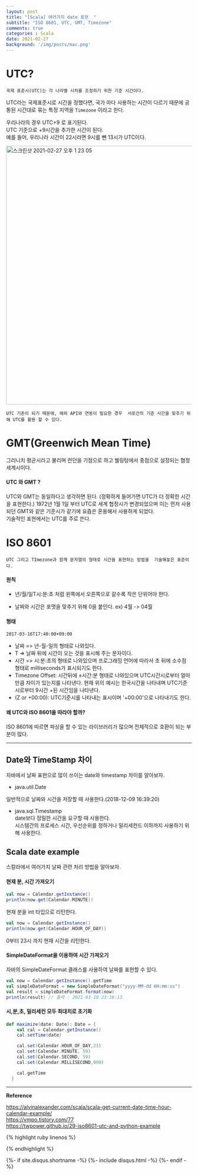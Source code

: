 ```yaml
---
layout: post
title: "[Scala] 여러가지 date 표현  "
subtitle: "ISO 8601, UTC, GMT, Timezone"    
comments: true
categories : Scala
date: 2021-02-27
background: '/img/posts/mac.png'
---
```


# UTC?   

`국제 표준시(UTC)는 각 나라별 시차를 조정하기 위한 기준 시간이다.`      

UTC라는 국제표준시로 시간을 정했다면, 국가 마다 사용하는 시간이 
다르기 때문에 공통된 시간대로 묶는 특정 지역을 `Timezone` 이라고 한다.   

우리나라의 경우 UTC+9 로 표기된다.   
UTC 기준으로 +9시간을 추가한 시간이 된다.   
예를 들어, 우리나라 시간이 22시라면 9시를 뺀 13시가 UTC이다.   

<img width="700" alt="스크린샷 2021-02-27 오후 1 23 05" src="https://user-images.githubusercontent.com/26623547/109375308-1c328a80-78ff-11eb-89f3-5caecc3b0c17.png">    

`UTC 기준이 되기 때문에, 해외 API와 연동이 필요한 경우 
서로간의 기준 시간을 맞추기 위해 UTC를 활용 할 수 있다.`    

# GMT(Greenwich Mean Time)   

그리니치 평균시라고 불리며 런던을 기점으로 하고 웰링텅에서 종점으로 
설정되는 협정 세계시이다.   

#### UTC 와 GMT ?   

UTC와 GMT는 동일하다고 생각하면 된다. (정확하게 
        들어가면 UTC가 더 정확한 시간을 표현한다.) 1972년 1월 1일 부터 UTC로 
세계 협정시가 변경되었으며 이는 먼저 사용되던 GMT와 같은 기준시가 같기에 
요즘은 혼용해서 사용하게 되었다.    
기술적인 표현에서는 UTC를 주로 쓴다.   

# ISO 8601    

`UTC 그리고 TImezone과 함께 문자열의 형태로 시간을 표현하는 방법을 
기술해놓은 표준이다.`     

#### 원칙   

- 년/월/일T시:분:초 처럼 왼쪽에서 오른쪽으로 갈수록 작은 단위어야 한다.     

- 날짜와 시간은 포맷을 맞추기 위해 0을 붙인다. ex) 4월 -> 04월   

#### 형태    

```
2017-03-16T17:40:00+09:00   
```   

- 날짜 => 년-월-일의 형태로 나와있다.   
- T =>  날짜 뒤에 시간이 오는 것을 표시해 주는 문자이다.   
- 시간 => 시:분:초의 형태로 나와있으며 프로그래밍 언어에 따라서 초 뒤에 소수점 형태로 
milliseconds가 표시되기도 한다.   
- Timezone Offset: 시간뒤에 ±시간:분 형태로 나와있으며 UTC시간시로부터 얼마만큼 차이가 
있는지를 나타낸다. 현재 위의 예시는 한국시간을 나타내며 UTC기준시로부터 9시간 +된 시간임을 나타낸다.   
- (Z or +00:00): UTC기준시를 나타내는 표시이며 '+00:00'으로 나타내기도 한다.   


#### 왜 UTC와 ISO 8601을 따라야 할까?   

ISO 8601에 따르면 파싱을 할 수 있는 라이브러리가 많으며 전체적으로 
호환이 되는 부분이 많다.     

- - - 

## Date와 TimeStamp 차이   

자바에서 날짜 표현으로 많이 쓰이는 date와 timestamp 차이를 알아보자.   

- java.util.Date   

일반적으로 날짜와 시간을 저장할 때 사용한다.(2018-12-09 16:39:20)   

- java.sql.Timestamp   
date보다 정밀한 시간을 요구할 때 사용한다.   
시스템간의 프로세스 시간, 우선순위를 정하거나 밀리세컨드 이하까지 사용하기 
위해 사용한다.   


## Scala date example   

스칼라에서 여러가지 날짜 관련 처리 방법을 알아보자.  

#### 현재 분, 시간 가져오기    

```scala 
val now = Calendar.getInstance()
println(now.get(Calendar.MINUTE))
```

현재 분을 int 타입으로 리턴한다. 

```scala   
val now = Calendar.getInstance()
println(now.get(Calendar.HOUR_OF_DAY)) 
```

0부터 23시 까지 현재 시간을 리턴한다.    

#### SimpleDateFormat을 이용하여 시간 가져오기     

자바의 SimpleDateFormat 클래스를 사용하여 날짜를 표현할 수 있다.   

```scala    
val now = Calendar.getInstance().getTime
val simpleDateFormat = new SimpleDateFormat("yyyy-MM-dd HH:mm:ss")
val result = simpleDateFormat.format(now)
println(result) // 출력 : 2021-03-10 23:18:13
```

#### 시,분,초, 밀리세컨 모두 최대치로 초기화     

```scala   
def maximize(date: Date): Date = {
    val cal = Calendar.getInstance()
    cal.setTime(date)

    cal.set(Calendar.HOUR_OF_DAY,23)
    cal.set(Calendar.MINUTE, 59)
    cal.set(Calendar.SECOND, 59)
    cal.set(Calendar.MILLISECOND,999)

    cal.getTime
  }
```

- - - 

**Reference**    

<https://alvinalexander.com/scala/scala-get-current-date-time-hour-calendar-example/>   
<https://vmpo.tistory.com/77>    
<https://twpower.github.io/29-iso8601-utc-and-python-example>    

{% highlight ruby linenos %}

{% endhighlight %}


{%- if site.disqus.shortname -%}
    {%- include disqus.html -%}
{%- endif -%}

